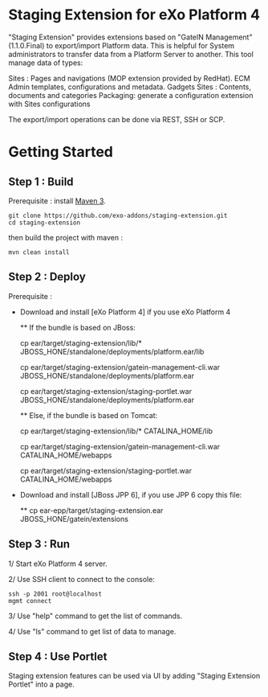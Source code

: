 Staging Extension for eXo Platform 4
====================================

"Staging Extension" provides extensions based on "GateIN Management" (1.1.0.Final) to export/import Platform data.
This is helpful for System administrators to transfer data from a Platform Server to another.
This tool manage data of types:

Sites : Pages and navigations (MOP extension provided by RedHat).
ECM Admin templates, configurations and metadata.
Gadgets
Sites : Contents, documents and categories
Packaging: generate a configuration extension with Sites configurations

The export/import operations can be done via REST, SSH or SCP.

Getting Started
===============

Step 1 :  Build 
----------------

Prerequisite : install [Maven 3](http://maven.apache.org/download.html).

    git clone https://github.com/exo-addons/staging-extension.git
    cd staging-extension

then build the project with maven :

    mvn clean install

Step 2 : Deploy 
---------------

Prerequisite : 

* Download and install [eXo Platform 4] if you use eXo Platform 4

	** If the bundle is based on JBoss:

    cp ear/target/staging-extension/lib/* JBOSS_HONE/standalone/deployments/platform.ear/lib

    cp ear/target/staging-extension/gatein-management-cli.war JBOSS_HONE/standalone/deployments/platform.ear

    cp ear/target/staging-extension/staging-portlet.war JBOSS_HONE/standalone/deployments/platform.ear

	** 	Else, if the bundle is based on Tomcat:

    cp ear/target/staging-extension/lib/* CATALINA_HOME/lib

    cp ear/target/staging-extension/gatein-management-cli.war CATALINA_HOME/webapps

    cp ear/target/staging-extension/staging-portlet.war CATALINA_HOME/webapps

* Download and install [JBoss JPP 6], if you use JPP 6 copy this file:

	** cp ear-epp/target/staging-extension.ear JBOSS_HONE/gatein/extensions

Step 3 : Run
------------

1/ Start eXo Platform 4 server.

2/ Use SSH client to connect to the console:

    ssh -p 2001 root@localhost
    mgmt connect

3/ Use "help" command to get the list of commands.

4/ Use "ls" command to get list of data to manage.

Step 4 : Use Portlet
------------

Staging extension features can be used via UI by adding "Staging Extension Portlet" into a page.